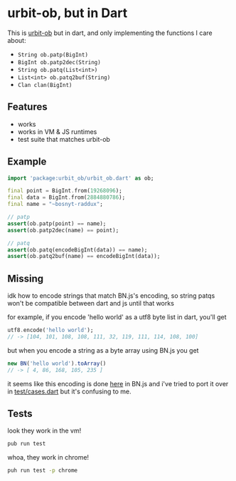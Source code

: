 # urbit-ob, but in Dart

This is [urbit-ob](https://github.com/urbit/urbit-ob) but in dart, and only implementing the functions I care about:

- `String ob.patp(BigInt)`
- `BigInt ob.patp2dec(String)`
- `String ob.patq(List<int>)`
- `List<int> ob.patq2buf(String)`
- `Clan clan(BigInt)`

## Features

- works
- works in VM & JS runtimes
- test suite that matches urbit-ob


## Example

```dart
import 'package:urbit_ob/urbit_ob.dart' as ob;

final point = BigInt.from(19268096);
final data = BigInt.from(2884880786);
final name = "~bosnyt-raddux";

// patp
assert(ob.patp(point) == name);
assert(ob.patp2dec(name) == point);

// patq
assert(ob.patq(encodeBigInt(data)) == name);
assert(ob.patq2buf(name) == encodeBigInt(data));
```

## Missing

idk how to encode strings that match BN.js's encoding, so string patqs won't be compatible between dart and js until that works

for example, if you encode 'hello world' as a utf8 byte list in dart, you'll get

```dart
utf8.encode('hello world');
// -> [104, 101, 108, 108, 111, 32, 119, 111, 114, 108, 100]
```

but when you encode a string as a byte array using BN.js you get


```js
new BN('hello world').toArray()
// -> [ 4, 86, 168, 105, 235 ]
```

it seems like this encoding is done [here](https://github.com/indutny/bn.js/blob/master/lib/bn.js#L143) in BN.js and i've tried to port it over in [test/cases.dart](test/cases.dart) but it's confusing to me.

## Tests

look they work in the vm!

```bash
pub run test
```

whoa, they work in chrome!

```bash
puh run test -p chrome
```
